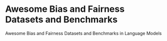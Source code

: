 # Awesome Bias and Fairness Datasets and Benchmarks
Awesome Bias and Fairness Datasets and Benchmarks in Language Models
